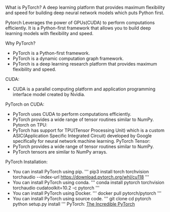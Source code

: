 What is PyTorch?
A deep learning platform that provides maximum flexibility and speed for building deep neural network models which puts Python first.

Pytorch Leverages the power of GPUs(CUDA) to perform computations efficiently. It is a Python-first framework that allows you to build deep learning models with flexibility and speed.

Why PyTorch?
- PyTorch is a Python-first framework.
- PyTorch is a dynamic computation graph framework.
- PyTorch is a deep learning research platform that provides maximum flexibility and speed.

CUDA:
- CUDA is a parallel computing platform and application programming interface model created by Nvidia.

PyTorch on CUDA:
- PyTorch uses CUDA to perform computations efficiently.
- PyTorch provides a wide range of tensor routines similar to NumPy.
Pytorch on TPU:
- PyTorch has support for TPU(Tensor Processing Unit) which is a custom ASIC(Application Specific Integrated Circuit) developed by Google specifically for neural network machine learning.
PyTorch Tensor:
- PyTorch provides a wide range of tensor routines similar to NumPy.
- PyTorch tensors are similar to NumPy arrays.

PyTorch Installation:
- You can install PyTorch using pip.
'''
pip3 install torch torchvision torchaudio --index-url https://download.pytorch.org/whl/cu118
'''
- You can install PyTorch using conda.
'''
conda install pytorch torchvision torchaudio cudatoolkit=10.2 -c pytorch
'''
- You can install PyTorch using Docker.
'''
docker pull pytorch/pytorch
''' 
- You can install PyTorch using source code.
'''
git clone
cd pytorch
python setup.py install
'''
PyTorch:
[The Incredible PyTorch](https://github.com/NurmaU/incredible_pytorch)

